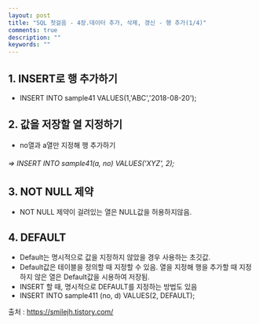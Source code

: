 ```yaml
---
layout: post
title: "SQL 첫걸음 - 4장.데이터 추가, 삭제, 갱신 - 행 추가(1/4)" 
comments: true
description: ""
keywords: ""
---
```


## 1. INSERT로 행 추가하기 
- INSERT INTO sample41 VALUES(1,'ABC','2018-08-20'); 


## 2. 값을 저장할 열 지정하기
- no열과 a열만 지정해 행 추가하기
###### => INSERT INTO sample41(a, no) VALUES('XYZ', 2);


## 3. NOT NULL 제약
- NOT NULL 제약이 걸려있는 열은 NULL값을 허용하지않음. 


## 4. DEFAULT
- Default는 명시적으로 값을 지정하지 않았을 경우 사용하는 초깃값.
- Default값은 테이블을 정의할 때 지정할 수 있음. 열을 지정해 행을 추가할 때 지정하지 않은 열은 Default값을 시용하여 저장됨. 
- INSERT 할 때, 명시적으로 DEFAULT를 지정하는 방법도 있음
- INSERT INTO sample411 (no, d) VALUES(2, DEFAULT);


출처 : https://smilejh.tistory.com/